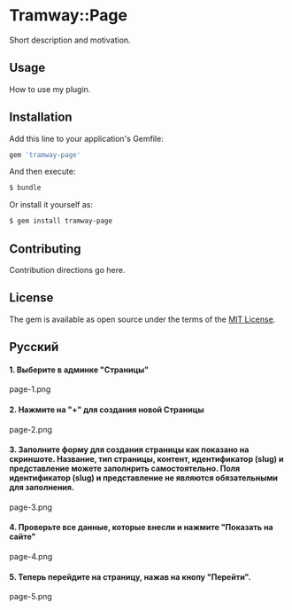 # Tramway::Page
Short description and motivation.

## Usage
How to use my plugin.

## Installation
Add this line to your application's Gemfile:

```ruby
gem 'tramway-page'
```

And then execute:
```bash
$ bundle
```

Or install it yourself as:
```bash
$ gem install tramway-page
```

## Contributing
Contribution directions go here.

## License
The gem is available as open source under the terms of the [MIT License](http://opensource.org/licenses/MIT).

## Русский

#### 1. Выберите в админке "Страницы"
page-1.png

#### 2. Нажмите на "+" для создания новой Страницы
page-2.png

#### 3. Заполните форму для создания страницы как показано на скриншоте. Название, тип страницы, контент, идентификатор (slug) и представление можете заполнрить самостоятельно. Поля идентификатор (slug) и представление не являются обязательными для заполнения.
page-3.png

#### 4. Проверьте все данные, которые внесли и нажмите "Показать на сайте"
page-4.png

#### 5. Теперь перейдите на страницу, нажав на кнопу "Перейти".
page-5.png